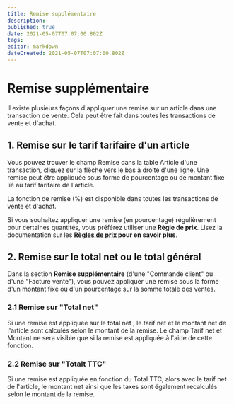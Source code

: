 ```yaml
---
title: Remise supplémentaire
description: 
published: true
date: 2021-05-07T07:07:00.802Z
tags: 
editor: markdown
dateCreated: 2021-05-07T07:07:00.802Z
---
```


# Remise supplémentaire

Il existe plusieurs façons d'appliquer une remise sur un article dans une transaction de vente. Cela peut être fait dans toutes les transactions de vente et d'achat.

## 1. Remise sur le tarif tarifaire d'un article 

Vous pouvez trouver le champ Remise dans la table Article d'une transaction, cliquez sur la flèche vers le bas à droite d'une ligne. Une remise peut être appliquée sous forme de pourcentage ou de montant fixe lié au tarif tarifaire de l'article.

La fonction de remise (%) est disponible dans toutes les transactions de vente et d'achat.

Si vous souhaitez appliquer une remise (en pourcentage) régulièrement pour certaines quantités, vous préférez utiliser une **Règle de prix**. Lisez la documentation sur les **[Règles de prix](/stocks/price-rules) pour en savoir plus**.

## 2. Remise sur le total net ou le total général 

Dans la section **Remise supplémentaire** (d'une "Commande client" ou d'une "Facture vente"), vous pouvez appliquer une remise sous la forme d'un montant fixe ou d'un pourcentage sur la somme totale des ventes.

### 2.1 Remise sur "Total net" 
Si une remise est appliquée sur le total net , le tarif net et le montant net de l'article sont calculés selon le montant de la remise. Le champ Tarif net et Montant ne sera visible que si la remise est appliquée à l'aide de cette fonction.

### 2.2 Remise sur "Totalt TTC" 
Si une remise est appliquée en fonction du Total TTC, alors avec le tarif net de l'article, le montant net ainsi que les taxes sont également recalculés selon le montant de la remise.